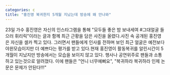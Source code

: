 ```yaml
---
categories: c
title: "홍진영 복귀한지 5개월 지났는데 방송에 왜 안나와"
---
```

23일 가수 홍진영은 자신의 인스타그램을 통해 "모두들 좋은 밤 보내세여 #그대얼굴 들으러 휘리릭"이라는 글과 함께 최근 근황을 담은 사진을 올렸다.사진 속 공개된 홍진영은 자신을 셀카 찍고 있다. 그러면서 팬들에게 인사를 전하며 보인 최근 얼굴은 예전보다 야윈모습이지만 더 예쁘다는 평가를 받고 있다.현재 홍진영이 활동복귀를 알린시간이 5개월이 지났지만 방송에서는 모습을 보이지 않고 있다. 행사나 공연위주로 팬들과 소통하고 있는것으로 알려졌다. 이에 팬들은 "언니 너무예뻐요", "복귀하라 복귀하라 인제 논문은 문제가 안된다!!!"